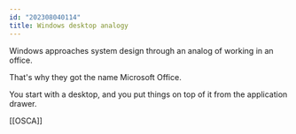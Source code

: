```yaml
---
id: "202308040114"
title: Windows desktop analogy
---
```


Windows approaches system design through an analog of working in an office.

That's why they got the name Microsoft Office.

You start with a desktop, and you put things on top of it from the application drawer.

[[OSCA]]
